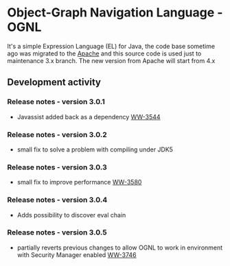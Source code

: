 # Object-Graph Navigation Language - OGNL

It's a simple Expression Language (EL) for Java, the code base sometime ago  was migrated to the [Apache](http://incubator.apache.org/projects/ognl.html)
and this source code is used just to maintenance 3.x branch. The new version from Apache will start from 4.x


## Development activity

### Release notes - version 3.0.1
 * Javassist added back as a dependency [WW-3544](https://issues.apache.org/jira/browse/WW-3544)

### Release notes - version 3.0.2
 * small fix to solve a problem with compiling under JDK5

### Release notes - version 3.0.3
 * small fix to improve performance [WW-3580](https://issues.apache.org/jira/browse/WW-3580 "Critical performance issue in production environment as thread dumps are leading to OGNL 3.0 thread blocking! Website could be backed out!")

### Release notes - version 3.0.4
 * Adds possibility to discover eval chain

### Release notes - version 3.0.5
 * partially reverts previous changes to allow OGNL to work in environment with Security Manager enabled [WW-3746](https://issues.apache.org/jira/browse/WW-3746 "Struts 2.3.1.1 OGNL crashes on WebSphere 7")
